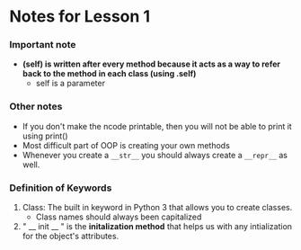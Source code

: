 # Notes for Lesson 1 

### Important note 

- **(self) is written after every method because it acts as a way to refer back to the method in each class (using .self)**
	- self is a parameter 
	
### Other notes

- If you don't make the ncode printable, then you will not be able to print it using print()
- Most difficult part of OOP is creating your own methods
- Whenever you create a ```__str__``` you should always create a ```__repr__``` as well.

### Definition of Keywords 

1. Class: The built in keyword in Python 3 that allows you to create classes. 
	* Class names should always been capitalized 
2. " __ init __ " is the **initalization method** that helps us with any intialization for the object's attributes. 

